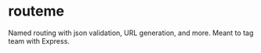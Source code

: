 routeme
=======

Named routing with json validation, URL generation, and more. Meant to tag team with Express.